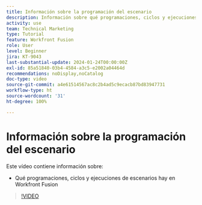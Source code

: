 ```yaml
---
title: Información sobre la programación del escenario
description: Información sobre qué programaciones, ciclos y ejecuciones de escenarios hay en  [!DNL Adobe Workfront Fusion].
activity: use
team: Technical Marketing
type: Tutorial
feature: Workfront Fusion
role: User
level: Beginner
jira: KT-9043
last-substantial-update: 2024-01-24T00:00:00Z
exl-id: 85a51840-03b4-4584-a3c5-e2002a04464d
recommendations: noDisplay,noCatalog
doc-type: video
source-git-commit: a4e61514567ac8c2b4ad5c9ecacb87bd83947731
workflow-type: ht
source-wordcount: '31'
ht-degree: 100%

---
```


# Información sobre la programación del escenario

Este vídeo contiene información sobre:

* Qué programaciones, ciclos y ejecuciones de escenarios hay en Workfront Fusion

>[!VIDEO](https://video.tv.adobe.com/v/335284/?quality=12&learn=on)
